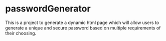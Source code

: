 # passwordGenerator

This is a project to generate a dynamic html page which will allow users to generate a unique and secure password based on multiple requirements of their choosing. 